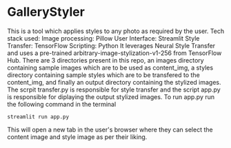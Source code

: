 # GalleryStyler
This is a tool which applies styles to any photo as required by the user.
Tech stack used:
Image processing: Pillow
User Interface: Streamlit
Style Transfer: TensorFlow
Scripting: Python
It leverages Neural Style Transfer and uses a pre-trained arbitrary-image-stylization-v1-256 from TensorFlow Hub. There are 3 directories present in this repo, an images directory containing sample images which are to be used as content_img, a styles directory containing sample styles which are to be transfered to the content_img, and finally an output directory containing the stylized images.
The scrpit transfer.py is responsible for style transfer and the script app.py is responsible for diplaying the output stylized images.
To run app.py run the following command in the terminal
```
streamlit run app.py
```
This will open a new tab in the user's browser where they can select the content image and style image as per their liking.
